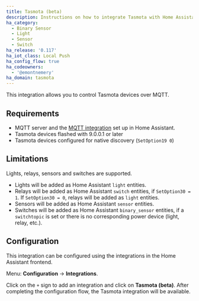 ```yaml
---
title: Tasmota (beta)
description: Instructions on how to integrate Tasmota with Home Assistant.
ha_category:
  - Binary Sensor
  - Light
  - Sensor
  - Switch
ha_release: '0.117'
ha_iot_class: Local Push
ha_config_flow: true
ha_codeowners:
  - '@emontnemery'
ha_domain: tasmota
---
```


This integration allows you to control Tasmota devices over MQTT.

## Requirements

- MQTT server and the [MQTT integration](/integrations/mqtt/) set up in Home Assistant.
- Tasmota devices flashed with 9.0.0.1 or later
- Tasmota devices configured for native discovery (`SetOption19 0`)

## Limitations

Lights, relays, sensors and switches are supported.

- Lights will be added as Home Assistant `light` entities.
- Relays will be added as Home Assistant `switch` entities, if `SetOption30 = 1`. If `SetOption30 = 0`, relays will be added as `light` entities.
- Sensors will be added as Home Assistant `sensor` entities.
- Switches will be added as Home Assistant `binary_sensor` entities, if a `switchtopic` is set or there is no corresponding power device (light, relay, etc.).

## Configuration

This integration can be configured using the integrations in the
Home Assistant frontend.

Menu: **Configuration** -> **Integrations**.

Click on the `+` sign to add an integration and click on **Tasmota (beta)**.
After completing the configuration flow, the Tasmota integration will be
available.

